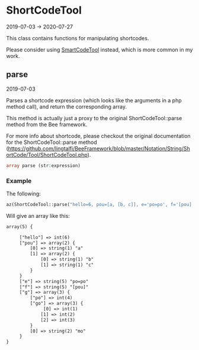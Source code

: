 ShortCodeTool
=====================
2019-07-03 -> 2020-07-27



This class contains functions for manipulating shortcodes.

Please consider using [SmartCodeTool](https://github.com/lingtalfi/NotationFan/blob/master/smart-code.md) instead,
which is more common in my work.





parse
-----------
2019-07-03


Parses a shortcode expression (which looks like the arguments in a php method call),
and return the corresponding array.

This method is actually just a proxy to the original ShortCodeTool::parse method from the Bee framework.

For more info about shortcode, please checkout the original documentation for the 
ShortCodeTool::parse method (https://github.com/lingtalfi/BeeFramework/blob/master/Notation/String/ShortCode/Tool/ShortCodeTool.php).
     

```php
array parse (str:expression)
```


### Example


The following: 
```php
az(ShortCodeTool::parse("hello=6, pou=[a, [b, c]], e='po=po', f='[pou]', g=[po => 4, go => [1,2,3], mo]"));
```


Will give an array like this:


```html
array(5) {

     ["hello"] => int(6)
     ["pou"] => array(2) {
         [0] => string(1) "a"
         [1] => array(2) {
             [0] => string(1) "b"
             [1] => string(1) "c"
         }
     }
     ["e"] => string(5) "po=po"
     ["f"] => string(5) "[pou]"
     ["g"] => array(3) {
         ["po"] => int(4)
         ["go"] => array(3) {
              [0] => int(1)
             [1] => int(2)
             [2] => int(3)
         }
         [0] => string(2) "mo"
     }
}
```
